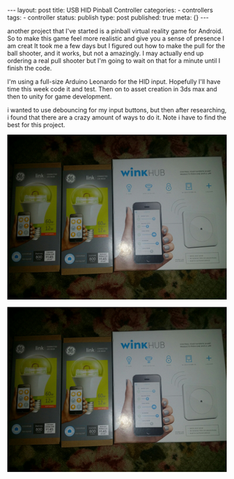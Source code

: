 \--- layout: post title: USB HID Pinball Controller categories: \- controllers
tags: \- controller status: publish type: post published: true meta: {} \---

another project that I've started is a pinball virtual reality game for
Android. So to make this game feel more realistic and give you a sense of
presence I am creat It took me a few days but I figured out how to make the
pull for the ball shooter, and it works, but not a amazingly. I may actually
end up ordering a real pull shooter but I'm going to wait on that for a minute
until I finish the code.

I'm using a full-size Arduino Leonardo for the HID input. Hopefully I'll have
time this week code it and test. Then on to asset creation in 3ds max and then
to unity for game development.

i wanted to use debouncing for my input buttons, but then after researching, i
found that there are a crazy amount of ways to do it. Note i have to find the
best for this project.

![upload.jpeg](/assets/img/upload.jpeg)

![upload.jpeg](/assets/img/upload.jpeg)

